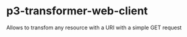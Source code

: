 p3-transformer-web-client
=========================

Allows to transfom any resource with a URI with a simple GET request

